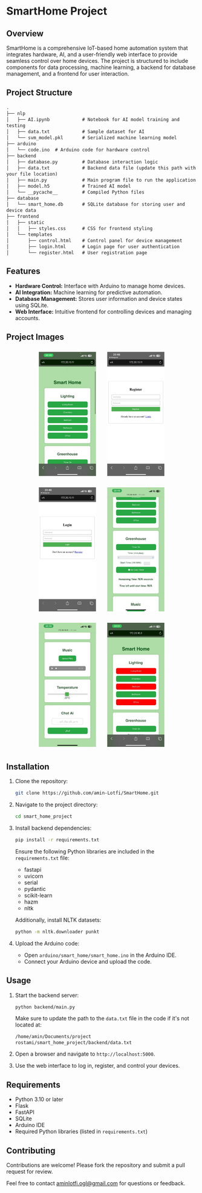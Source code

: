 # SmartHome Project

## Overview

SmartHome is a comprehensive IoT-based home automation system that integrates hardware, AI, and a user-friendly web interface to provide seamless control over home devices. The project is structured to include components for data processing, machine learning, a backend for database management, and a frontend for user interaction.

## Project Structure

```
.
├── nlp
│   ├── AI.ipynb            # Notebook for AI model training and testing
│   ├── data.txt            # Sample dataset for AI
│   └── svm_model.pkl       # Serialized machine learning model
├── arduino
│   └── code.ino  # Arduino code for hardware control
├── backend
│   ├── database.py         # Database interaction logic
│   ├── data.txt            # Backend data file (update this path with your file location)
│   ├── main.py             # Main program file to run the application
│   ├── model.h5            # Trained AI model
│   └── __pycache__         # Compiled Python files
├── database
│   └── smart_home.db       # SQLite database for storing user and device data
├── frontend
│   ├── static
│   │   ├── styles.css      # CSS for frontend styling
│   └── templates
│       ├── control.html    # Control panel for device management
│       ├── login.html      # Login page for user authentication
│       └── register.html   # User registration page
```

## Features

- **Hardware Control:** Interface with Arduino to manage home devices.
- **AI Integration:** Machine learning for predictive automation.
- **Database Management:** Stores user information and device states using SQLite.
- **Web Interface:** Intuitive frontend for controlling devices and managing accounts.

## Project Images

<div align="center" style="display: flex; flex-wrap: wrap; justify-content: center; gap: 10px;">
    <img src="image/1.jpg" alt="1" style="width:30%; margin: 10px;">
    <img src="image/2.jpg" alt="2" style="width:30%; margin: 10px;">
    <img src="image/3.jpg" alt="3" style="width:30%; margin: 10px;">
    <img src="image/4.jpg" alt="4" style="width:30%; margin: 10px;">
    <img src="image/5.jpg" alt="5" style="width:30%; margin: 10px;">
    <img src="image/6.jpg" alt="6" style="width:30%; margin: 10px;">
</div>


## Installation

1. Clone the repository:

   ```bash
   git clone https://github.com/amin-Lotfi/SmartHome.git
   ```

2. Navigate to the project directory:

   ```bash
   cd smart_home_project
   ```

3. Install backend dependencies:

   ```bash
   pip install -r requirements.txt
   ```

   Ensure the following Python libraries are included in the `requirements.txt` file:

   - fastapi
   - uvicorn
   - serial
   - pydantic
   - scikit-learn
   - hazm
   - nltk

   Additionally, install NLTK datasets:

   ```bash
   python -m nltk.downloader punkt
   ```

4. Upload the Arduino code:

   - Open `arduino/smart_home/smart_home.ino` in the Arduino IDE.
   - Connect your Arduino device and upload the code.

## Usage

1. Start the backend server:

   ```bash
   python backend/main.py
   ```

   Make sure to update the path to the `data.txt` file in the code if it's not located at:

   ```
   /home/amin/Documents/project rostami/smart_home_project/backend/data.txt
   ```

2. Open a browser and navigate to `http://localhost:5000`.

3. Use the web interface to log in, register, and control your devices.

## Requirements

- Python 3.10 or later
- Flask
- FastAPI
- SQLite
- Arduino IDE
- Required Python libraries (listed in `requirements.txt`)

## Contributing

Contributions are welcome! Please fork the repository and submit a pull request for review.

Feel free to contact [aminlotfi.ogl@gmail.com](mailto\:aminlotfi.ogl@gmail.com) for questions or feedback.

